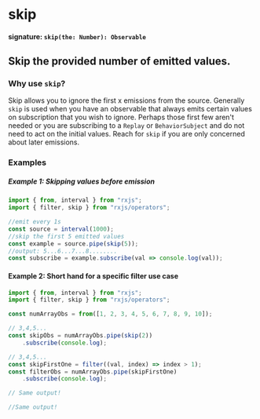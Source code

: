 # skip

#### signature: `skip(the: Number): Observable`

## Skip the provided number of emitted values.

### Why use `skip`?

Skip allows you to ignore the first x emissions from the source. Generally
`skip` is used when you have an observable that always emits certain values on
subscription that you wish to ignore. Perhaps those first few aren't needed or
you are subscribing to a `Replay` or `BehaviorSubject` and do not need to act on
the initial values. Reach for `skip` if you are only concerned about later
emissions.

### Examples

##### Example 1: Skipping values before emission


```ts
import { from, interval } from "rxjs";
import { filter, skip } from "rxjs/operators";

//emit every 1s
const source = interval(1000);
//skip the first 5 emitted values
const example = source.pipe(skip(5));
//output: 5...6...7...8........
const subscribe = example.subscribe(val => console.log(val));
```

#### Example 2: Short hand for a specific filter use case


```ts
import { from, interval } from "rxjs";
import { filter, skip } from "rxjs/operators";

const numArrayObs = from([1, 2, 3, 4, 5, 6, 7, 8, 9, 10]);

// 3,4,5...
const skipObs = numArrayObs.pipe(skip(2))
    .subscribe(console.log);

// 3,4,5...
const skipFirstOne = filter((val, index) => index > 1);
const filterObs = numArrayObs.pipe(skipFirstOne)
    .subscribe(console.log);

// Same output!

//Same output!
```